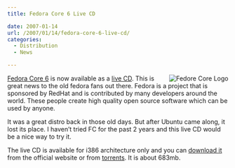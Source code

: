```yaml
---
title: Fedora Core 6 Live CD

date: 2007-01-14
url: /2007/01/14/fedora-core-6-live-cd/
categories:
  - Distribution
  - News

---
```

[<img align="right" id="image335" alt="Fedore Core Logo" src="http://www.fslog.com/wp-content/uploads/2007/01/fedora_logo1.thumbnail.gif" />][1][Fedora Core 6][1] is now available as a [live CD][2]. This is great news to the old fedora fans out there. Fedora is a project that is sponsored by RedHat and is contributed by many developers around the world. These people create high quality open source software which can be used by anyone.

It was a great distro back in those old days. But after Ubuntu came along, it lost its place. I haven&#8217;t tried FC for the past 2 years and this live CD would be a nice way to try it.

The live CD is available for i386 architecture only and you can [download it][3] from the official website or from [torrents][4]. It is about 683mb.

 [1]: http://fedoraproject.org/wiki/
 [2]: http://fedoraproject.org/wiki/FedoraLiveCD
 [3]: http://download.fedora.redhat.com/pub/fedora/projects/live/FC-6-i386-livecd-1.iso
 [4]: http://torrent.fedoraproject.org/torrents/Zod-livecd-1-i386.torrent